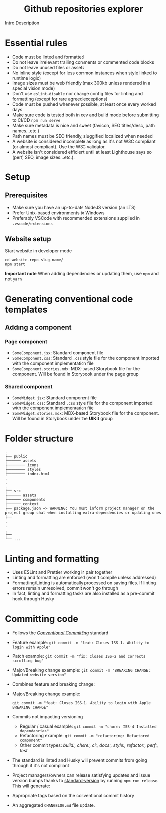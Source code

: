 <h1 align="center">
  Github repositories explorer
</h1>

Intro Description

# Essential rules

- Code must be linted and formatted
- Do not leave irrelevant trailing comments or commented code blocks
- Do not leave unused files or assets
- No inline style (except for less common instances when style linked to runtime logic)
- Image sizes must be web friendly (max 300kb unless rendered in a special vision mode)
- Don't use `eslint-disable` nor change config files for linting and formatting (except for rare agreed exceptions)
- Code must be pushed whenever possible, at least once every worked days
- Make sure code is tested both in dev and build mode before submitting to CI/CD `npm run serve`
- Make sure metadata is nice and sweet (favicon, SEO titles/desc, path names...etc.)
- Path names must be SEO friendly, sluggified localized when needed
- A website is considered incomplete as long as it's not W3C compliant (or almost compliant). Use the W3C validator.
- A website isn't considered efficient until at least Lighthouse says so (perf, SEO, image sizes...etc.).

# Setup

## Prerequisites

- Make sure you have an up-to-date NodeJS version (an LTS)
- Prefer Unix-based environments to Windows
- Preferably VSCode with recommended extensions supplied in `.vscode/extensions`

## Website setup

Start website in developer mode

```shell
cd website-repo-slug-name/
npm start
```

**Important note** When adding dependencies or updating them, use `npm` and not `yarn`

# Generating conventional code templates

## Adding a component

### Page component

- `SomeComponent.jsx`: Standard component file
- `SomeComponent.css`: Standard `.css` style file for the component imported with the component implementation file
- `SomeComponent.stories.mdx`: MDX-based Storybook file for the component. Will be found in Storybook under the page group

### Shared component

- `SomeWidget.jsx`: Standard component file
- `SomeWidget.css`: Standard `.css` style file for the component imported with the component implementation file
- `SomeWidget.stories.mdx`: MDX-based Storybook file for the component. Will be found in Storybook under the **UIKit** group

# Folder structure

    .
    ├── public
    ├────── assets
    ├──────── icons
    ├──────── styles
    ├──────── index.html
    .
    .
    .
    ├── src
    ├────── assets
    ├────── components
    ├────── context
    ├── package.json => WARNING: You must inform project manager on the project group chat when installing extra-dependencies or updating ones
    ├──
    .
    .
    .
    ├──
    └── ...

# Linting and formatting

- Uses ESLint and Prettier working in pair together
- Linting and formatting are enforced (won't compile unless addressed)
- Formatting/Linting is automatically processed on saving files. If linting errors remain unresolved, commit won't go through
- In fact, linting and formatting tasks are also
  installed as a pre-commit hook through Husky

# Committing code

- Follows the [_Conventional Committing_](https://www.conventionalcommits.org/en/v1.0.0/) standard

- Feature example: `git commit -m "feat: Closes ISS-1. Ability to login with Apple"`
- Patch example: `git commit -m "fix: Closes ISS-2 and corrects scrolling bug"`
- Major/Breaking change example: `git commit -m "BREAKING CHANGE: Updated website version"`
- Combines feature and breaking change:
- Major/Breaking change example:

  `git commit -m "feat: Closes ISS-1. Ability to login with Apple BREAKING CHANGE"`

- Commits not impacting versioning:

  - Regular / casual example: `git commit -m "chore: ISS-4 Installed dependencies"`
  - Refactoring example: `git commit -m "refactoring: Refactored component"`
  - Other commit types: _build:, chore:, ci:, docs:, style:, refactor:, perf:, test_

- The standard is linted and Husky will prevent commits from going through if it's not compliant
- Project managers/owners can release satisfying updates and issue version bumps thanks to [standard-version](https://github.com/conventional-changelog/standard-version) by running `npm run release`. This will generate:
- Appropriate tags based on the conventional commit history
- An aggregated `CHANGELOG.md` file update.
